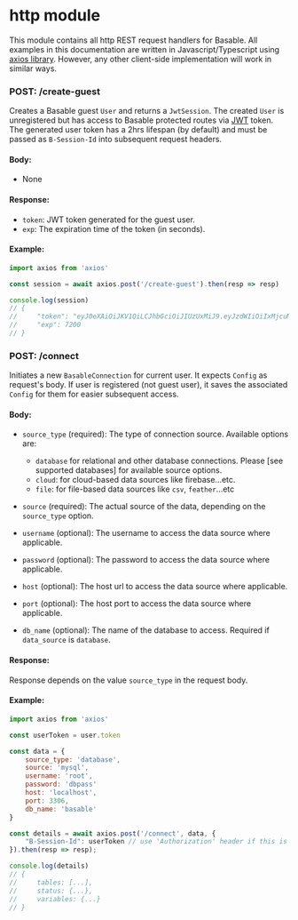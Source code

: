 # http module
This module contains all http REST request handlers for Basable. All examples in this documentation are written in Javascript/Typescript using [axios library](https://axios-http.com/docs/intro). However, any other client-side implementation will work in similar ways.  

### POST: /create-guest 
Creates a Basable guest `User` and returns a `JwtSession`. The created `User` is unregistered but has access to Basable protected routes via [JWT](https://en.wikipedia.org/wiki/JSON_Web_Token) token. The generated user token has a 2hrs lifespan (by default) and must be passed as `B-Session-Id` into subsequent request headers.

#### Body:
* None

#### Response:
* `token`: JWT token generated for the guest user.
* `exp`: The expiration time of the token (in seconds).

#### Example:
```js
import axios from 'axios'

const session = await axios.post('/create-guest').then(resp => resp)

console.log(session)
// {
//     "token": "eyJ0eXAiOiJKV1QiLCJhbGciOiJIUzUxMiJ9.eyJzdWIiOiIxMjcuMC4wLjEiLCJleHAiOjE3MTM2OTY4MTl9.mNJ7NXxF9iW8Tgqf-tt9nlUSqi2NvxcIdM1x6kcuzqpWsp2sQtcCkBa98g-ApCZqCTkz6YgA9D6WbwoBUHBNXA",
//     "exp": 7200
// }
```

### POST: /connect
Initiates a new `BasableConnection` for current user. It expects `Config` as request's body. If user is registered (not guest user), it saves the associated `Config` for them for easier subsequent access.

#### Body:
* `source_type` (required): The type of connection source. Available options are:
    * `database` for relational and other database connections. Please [see supported databases] for available source options.
    * `cloud`: for cloud-based data sources like firebase...etc.
    * `file`: for file-based data sources like `csv`, `feather`...etc

* `source` (required): The actual source of the data, depending on the `source_type` option.
* `username` (optional): The username to access the data source where applicable.
* `password` (optional): The password to access the data source where applicable.
* `host` (optional): The host url to access the data source where applicable.
* `port` (optional): The host port to access the data source where applicable.
* `db_name` (optional): The name of the database to access. Required if `data_source` is `database`.

#### Response:
Response depends on the value `source_type` in the request body.

#### Example:
```js
import axios from 'axios'

const userToken = user.token

const data = {
    source_type: 'database',
    source: 'mysql',
    username: 'root',
    password: 'dbpass'
    host: 'localhost',
    port: 3306,
    db_name: 'basable'
}

const details = await axios.post('/connect', data, {
    "B-Session-Id": userToken // use 'Authorization' header if this is a logged user.
}).then(resp => resp);

console.log(details)
// { 
//     tables: [...],
//     status: {...},
//     variables: {...}
// }
```